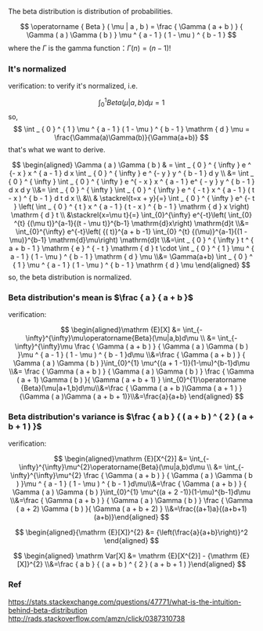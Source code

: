 
The beta distribution is distribution of probabilities.

$$
\operatorname { Beta } ( \mu | a , b ) = \frac { \Gamma ( a + b ) } { \Gamma ( a ) \Gamma ( b ) } \mu ^ { a - 1 } ( 1 - \mu ) ^ { b - 1 }
$$
where the $\Gamma$ is the gamma function：$\Gamma ( n ) = ( n - 1 ) !$

### It's normalized
verification:
to verify it's normalized, i.e. 

$$
\int _ { 0 } ^ { 1 } Beta(\mu|a, b)  d\mu = 1
$$
so, 
$$
\int _ { 0 } ^ { 1 } \mu ^ { a - 1 } ( 1 - \mu ) ^ { b - 1 } \mathrm { d } \mu = \frac{\Gamma(a)\Gamma(b)}{\Gamma(a+b)}
$$
that's what we want to derive. <br>


$$
\begin{aligned} \Gamma ( a ) \Gamma ( b ) & = \int _ { 0 } ^ { \infty } e ^ {- x } x ^ { a - 1 } d x \int _ { 0 } ^ { \infty } e ^ {- y } y ^ { b - 1 } d y \\ &= \int _ { 0 } ^ { \infty } \int _ { 0 } ^ { \infty } e ^{ - x } x ^ { a - 1 } e^ { - y } y ^ { b - 1 } d x d y \\&= \int _ { 0 } ^ { \infty } \int _ { 0 } ^ { \infty } e ^ { - t } x ^ { a - 1 } ( t - x ) ^ { b - 1 } d t d x \\ &\\ & \stackrel{t=x + y}{=}  \int _ { 0 } ^ { \infty } e^ {- t } \left( \int _ { 0 } ^ { t } x ^ { a - 1 } ( t - x ) ^ { b - 1 } \mathrm { d } x \right) \mathrm { d } t  \\ &\stackrel{x=\mu t}{=}   \int_{0}^{\infty} e^{-t}\left( \int_{0} ^{t} {(\mu t)}^{a-1}{(t - \mu t)}^{b-1} \mathrm{d}x\right) \mathrm{d}t \\&= \int_{0}^{\infty} e^{-t}\left( {( t)}^{a + b -1} \int_{0} ^{t} {(\mu)}^{a-1}{(1 - \mu)}^{b-1} \mathrm{d}\mu\right) \mathrm{d}t
\\&=\int _ { 0 } ^ { \infty } t ^ { a + b - 1 } \mathrm { e } ^ { - t } \mathrm { d } t \cdot \int _ { 0 } ^ { 1 } \mu ^ { a - 1 } ( 1 - \mu ) ^ { b - 1 } \mathrm { d } \mu \\&= \Gamma(a+b) \int _ { 0 } ^ { 1 } \mu ^ { a - 1 } ( 1 - \mu ) ^ { b - 1 } \mathrm { d } \mu \end{aligned} 
$$
so, the beta distribution is normalized.

### Beta distribution's mean is $\frac { a } { a + b }$
verification:

$$
\begin{aligned}\mathrm {E}[X] &= \int_{-\infty}^{\infty}\mu\operatorname{Beta}(\mu|a,b)d\mu \\ &= \int_{-\infty}^{\infty}\mu \frac { \Gamma ( a + b ) } { \Gamma ( a ) \Gamma ( b ) }\mu ^ { a - 1 } ( 1 - \mu ) ^ { b - 1 }d\mu \\&=\frac { \Gamma ( a + b ) } { \Gamma ( a ) \Gamma ( b ) }\int_{0}^{1} \mu^{(a + 1 -1)}(1-\mu)^{b-1}d\mu \\&= \frac { \Gamma ( a + b ) } { \Gamma ( a ) \Gamma ( b ) } \frac { \Gamma ( a + 1) \Gamma ( b ) }{ \Gamma ( a + b + 1) } \int_{0}^{1}\operatorname {Beta}(\mu|a+1,b)d\mu\\&=\frac { \Gamma ( a + b )\Gamma ( a + 1 ) }{\Gamma ( a )\Gamma ( a + b + 1)}\\&=\frac{a}{a+b}
\end{aligned}
$$
### Beta distribution's variance is $\frac { a b } { ( a + b ) ^ { 2 } ( a + b + 1 ) }$
verification:

$$
\begin{aligned}\mathrm {E}[X^{2}] &= \int_{-\infty}^{\infty}\mu^{2}\operatorname{Beta}(\mu|a,b)d\mu \\ &= \int_{-\infty}^{\infty}\mu^{2} \frac { \Gamma ( a + b ) } { \Gamma ( a ) \Gamma ( b ) }\mu ^ { a - 1 } ( 1 - \mu ) ^ { b - 1 }d\mu\\&=\frac { \Gamma ( a + b ) } { \Gamma ( a ) \Gamma ( b ) }\int_{0}^{1} \mu^{(a + 2 -1)}(1-\mu)^{b-1}d\mu \\&=\frac { \Gamma ( a + b ) } { \Gamma ( a ) \Gamma ( b ) } \frac { \Gamma ( a + 2) \Gamma ( b ) }{ \Gamma ( a + b + 2) } \\&=\frac{(a+1)a}{(a+b+1)(a+b)}\end{aligned}
$$

$$
\begin{aligned}{\mathrm {E}[X]}^{2} &= {\left(\frac{a}{a+b}\right)}^2 \end{aligned}
$$

$$
\begin{aligned} \mathrm Var[X] &= \mathrm {E}[X^{2}] - {\mathrm {E}[X]}^{2} \\&=\frac { a b } { ( a + b ) ^ { 2 } ( a + b + 1 ) }\end{aligned}
$$

### Ref
https://stats.stackexchange.com/questions/47771/what-is-the-intuition-behind-beta-distribution <br>
http://rads.stackoverflow.com/amzn/click/0387310738
